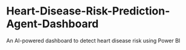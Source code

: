 # Heart-Disease-Risk-Prediction-Agent-Dashboard
An AI-powered dashboard to detect heart disease risk using Power BI
